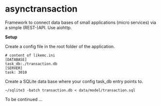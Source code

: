 # asynctransaction
Framework to connect data bases of small applications (micro services) via 
a simple (REST-)API. Use aiohttp.

**Setup**

Create a config file in the root folder of the application.

    # content of likemc.ini 
    [DATABASE]
    task_db:./transaction.db
    [SERVER]
    task: 3010


Create a SQLite data base where your config task_db entry points to.
    
    ~/sqlite3 -batch transaction.db < data/model/transaction.sql
    
To be continued ...




